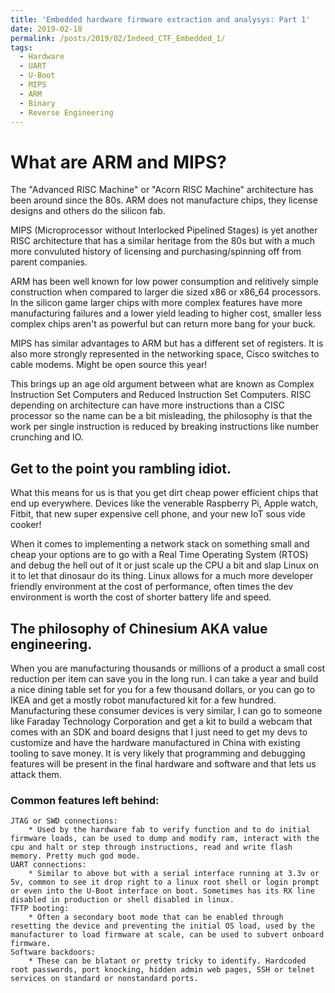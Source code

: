 ```yaml
---
title: 'Embedded hardware firmware extraction and analysys: Part 1'
date: 2019-02-18
permalink: /posts/2019/02/Indeed_CTF_Embedded_1/
tags:
  - Hardware
  - UART
  - U-Boot
  - MIPS
  - ARM
  - Binary
  - Reverse Engineering
---
```


What are ARM and MIPS?
======

The "Advanced RISC Machine" or "Acorn RISC Machine" architecture has been around since the 80s. ARM does not manufacture chips, they license designs and others do the silicon fab.

MIPS (Microprocessor without Interlocked Pipelined Stages) is yet another RISC architecture that has a similar heritage from the 80s but with a much more convuluted history of licensing and purchasing/spinning off from parent companies.

ARM has been well known for low power consumption and relitively simple construction when compared to larger die sized x86 or x86_64 processors. In the silicon game larger chips with more complex features have more manufacturing failures and a lower yield leading to higher cost, smaller less complex chips aren't as powerful but can return more bang for your buck.

MIPS has similar advantages to ARM but has a different set of registers. It is also more strongly represented in the networking space, Cisco switches to cable modems. Might be open source this year!

This brings up an age old argument between what are known as Complex Instruction Set Computers and Reduced Instruction Set Computers. RISC depending on architecture can have more instructions than a CISC processor so the name can be a bit misleading, the philosophy is that the work per single instruction is reduced by breaking instructions like number crunching and IO.

## Get to the point you rambling idiot.

What this means for us is that you get dirt cheap power efficient chips that end up everywhere. Devices like the venerable Raspberry Pi, Apple watch, Fitbit, that new super expensive cell phone, and your new IoT sous vide cooker!

When it comes to implementing a network stack on something small and cheap your options are to go with a Real Time Operating System (RTOS) and debug the hell out of it or just scale up the CPU a bit and slap Linux on it to let that dinosaur do its thing. Linux allows for a much more developer friendly environment at the cost of performance, often times the dev environment is worth the cost of shorter battery life and speed.

## The philosophy of Chinesium AKA value engineering.

When you are manufacturing thousands or millions of a product a small cost reduction per item can save you in the long run. I can take a year and build a nice dining table set for you for a few thousand dollars, or you can go to IKEA and get a mostly robot manufactured kit for a few hundred. Manufacturing these consumer devices is very similar, I can go to someone like Faraday Technology Corporation and get a kit to build a webcam that comes with an SDK and board designs that I just need to get my devs to customize and have the hardware manufactured in China with existing tooling to save money. It is very likely that programming and debugging features will be present in the final hardware and software and that lets us attack them.

### Common features left behind:
    JTAG or SWD connections: 
        * Used by the hardware fab to verify function and to do initial firmware loads, can be used to dump and modify ram, interact with the cpu and halt or step through instructions, read and write flash memory. Pretty much god mode.
    UART connections: 
        * Similar to above but with a serial interface running at 3.3v or 5v, common to see it drop right to a linux root shell or login prompt or even into the U-Boot interface on boot. Sometimes has its RX line disabled in production or shell disabled in linux.
    TFTP booting: 
        * Often a secondary boot mode that can be enabled through resetting the device and preventing the initial OS load, used by the manufacturer to load firmware at scale, can be used to subvert onboard firmware.
    Software backdoors:
        * These can be blatant or pretty tricky to identify. Hardcoded root passwords, port knocking, hidden admin web pages, SSH or telnet services on standard or nonstandard ports.
